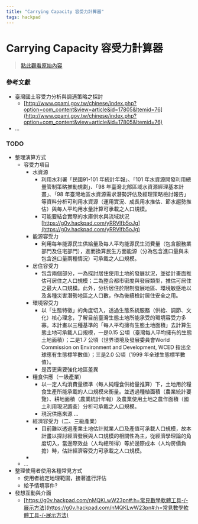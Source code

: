 ```yaml
---
title: "Carrying Capacity 容受力計算器"
tags: hackpad
---
```


# Carrying Capacity 容受力計算器

> [點此觀看原始內容](https://g0v.hackpad.tw/dm97qknlswY)


### 參考文獻

- 臺灣國土容受力分析與調適策略之探討
    - [http://www.cpami.gov.tw/chinese/index.php?option=com_content&view=article&id=17805&Itemid=76](http://www.cpami.gov.tw/chinese/index.php?option=com_content&view=article&id=17805&Itemid=76)
- ...

### TODO

- 整理演算方式
    - 容受力項目
        - 水資源
            - 利用水利署「民國91-101 年統計年報」、「101 年水資源開發利用總量管制策略推動規劃」、「98 年臺灣北部區域水資源經理基本計畫」、「98 年臺灣地區水資源需求潛勢評估及經理策略檢討報告」等資料分析可利用水資源（運用實況、成長用水推估、節水趨勢推估）與每人平均用水量計算可承載之人口規模。
            - 可能要結合實際的水庫供水與流域狀況 [https://g0v.hackpad.com/yRRVlfb5oJg](https://g0v.hackpad.com/yRRVlfb5oJg)
        - 能源容受力
            - 利用每年能源民生供給量及每人平均能源民生消費量（包含服務業部門及住宅部門），進而換算民生方面能源（分為包含進口量與未包含進口量兩種情況）可承載之人口規模。
        - 居住容受力
            - 包含兩個部分，一為探討居住使用土地的發展狀況，並從計畫面推估可居住之人口規模；二為整合都市密度與發展類型，推估可居住之最大人口規模。此外，分析居住於限制發展地區、環境敏感地以及各種災害潛勢地區之人口數，作為後續檢討居住安全之用。
        - 環境容受力
            - 以「生態特徵」的角度切入，透過生態系統服務（供給、調節、文化）核心理念，了解目前臺灣生態土地所能承受的環境容受力多寡。本計畫以三種基準的「每人平均擁有生態土地面積」去計算生態土地可承載人口規模，一是0.15 公頃（臺灣每人平均擁有的生態土地面積）；二是1.7 公頃（世界環境及發展委員會World Commission on Environment and Development, WCED 指出全球應有生態標竿數值）；三是2.0 公頃（1999 年全球生態標竿數值）。
            - 是否更需要強化地區差異
        - 糧食供應（一級產業）
            - 以一定人均消費量標準（每人純糧食供給量推算）下，土地用於糧食生產所能承載的人口規模來衡量。並透過種植面積（農業統計要覽）、耕地面積（農業統計年報）及農業使用土地之農作面積（國土利用現況調查）分析可承載之人口規模。
            - 現況供應來源 ...
        - 經濟容受力（二、三級產業）
            - 目前難以透過產業土地估計就業人口及產值可承載人口規模，故本計畫以探討經濟發展與人口規模的相關性為主，從經濟學理論的角度切入，當邊際效益（人均總所得）等於邊際成本（人均房價負擔）時，估計經濟容受力可承載之人口規模。
        -
    - ...
- 整理使用者使用各種常見方式
    - 使用者給定地理範圍，接著進行評估
    - 給予情境事件?
- 發想互動與介面
    - [https://g0v.hackpad.com/nMQKLwW23pn#:h=常見數學軟體工具-/-展示方法](https://g0v.hackpad.com/nMQKLwW23pn#:h=常見數學軟體工具-/-展示方法)




